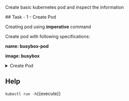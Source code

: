 Create basic kubernetes pod and inspect the information

## Task - 1 - Create Pod

Creating pod using **imperative** command

Create pod with following specifications:

<b> name: busybox-pod </b>

<b> image: busybox </b>


<details>
  <summary>Create Pod</summary>
  <p>`kubectl run busybox-pod --image=busybox --restart=Never`{{execute}}</p>
  <p><b> --restart=Never </b> is mandatory to create pod.</p>

</details>


## Help
`kubectl run -h`{{execute}} 





